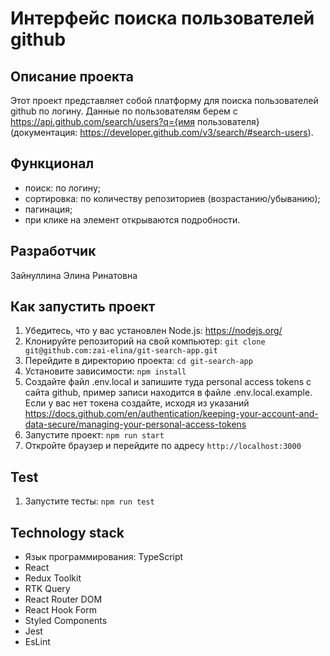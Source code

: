 # Интерфейс поиска пользователей github

## Описание проекта

Этот проект представляет собой платформу для поиска пользователей github по логину. Данные по пользователям берем с https://api.github.com/search/users?q={имя пользователя} (документация: https://developer.github.com/v3/search/#search-users).

## Функционал

- поиск: по логину;
- сортировка: по количеству репозиториев (возрастанию/убыванию);
- пагинация;
- при клике на элемент открываются подробности.

## Разработчик

Зайнуллина Элина Ринатовна

## Как запустить проект

1. Убедитесь, что у вас установлен Node.js: https://nodejs.org/
2. Клонируйте репозиторий на свой компьютер: `git clone git@github.com:zai-elina/git-search-app.git`
3. Перейдите в директорию проекта: `cd git-search-app`
4. Установите зависимости: `npm install`
5. Создайте файл .env.local и запишите туда personal access tokens с сайта github, пример записи находится в файле .env.local.example. Если у вас нет токена создайте, исходя из указаний https://docs.github.com/en/authentication/keeping-your-account-and-data-secure/managing-your-personal-access-tokens
6. Запустите проект: `npm run start`
7. Откройте браузер и перейдите по адресу `http://localhost:3000`

## Test

1. Запустите тесты: `npm run test`

## Technology stack

- Язык программирования: TypeScript
- React
- Redux Toolkit
- RTK Query
- React Router DOM
- React Hook Form
- Styled Components
- Jest
- EsLint
